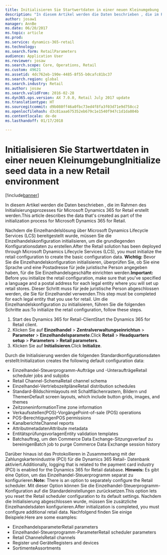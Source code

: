 ```yaml
---
title: Initialisieren Sie Startwertdaten in einer neuen Kleinumgebung
description: "In diesem Artikel werden die Daten beschrieben , die im Rahmen des Initialisierungsprozesses für Microsoft Dynamics 365 for Retail erstellt werden."
author: josaw1
manager: AnnBe
ms.date: 06/20/2017
ms.topic: article
ms.prod: 
ms.service: dynamics-365-retail
ms.technology: 
ms.search.form: RetailParameters
audience: Application User
ms.reviewer: josaw
ms.search.scope: Core, Operations, Retail
ms.custom: 49621
ms.assetid: 4dc762eb-190e-4485-8f55-b0cafc81bc37
ms.search.region: global
ms.search.industry: Retail
ms.author: josaw
ms.search.validFrom: 2016-02-28
ms.dyn365.ops.version: AX 7.0.0, Retail July 2017 update
ms.translationtype: HT
ms.sourcegitcommit: d9b080ff46a0fbc73ed4f8fa3f03d71e9d758cc2
ms.openlocfilehash: d3c81aaa675352eb679c1e1540f947c1d1da804b
ms.contentlocale: de-de
ms.lasthandoff: 01/17/2018

---
```


# <a name="initialize-seed-data-in-a-new-retail-environment"></a><span data-ttu-id="dc5a7-103">Initialisieren Sie Startwertdaten in einer neuen Kleinumgebung</span><span class="sxs-lookup"><span data-stu-id="dc5a7-103">Initialize seed data in a new Retail environment</span></span>

[!include[banner](includes/banner.md)]


<span data-ttu-id="dc5a7-104">In diesem Artikel werden die Daten beschrieben , die im Rahmen des Initialisierungsprozesses für Microsoft Dynamics 365 for Retail erstellt werden.</span><span class="sxs-lookup"><span data-stu-id="dc5a7-104">This article describes the data that's created as part of the initialization process for Microsoft Dynamics 365 for Retail.</span></span>

<span data-ttu-id="dc5a7-105">Nachdem die Einzelhandelslösung über Microsoft Dynamics Lifecycle Services (LCS) bereitgestellt wurde, müssen Sie die Einzelhandelskonfiguration initialisieren, um die grundlegenden Konfigurationsdaten zu erstellen.</span><span class="sxs-lookup"><span data-stu-id="dc5a7-105">After the Retail solution has been deployed through Microsoft Dynamics Lifecycle Services (LCS), you must initialize the retail configuration to create the basic configuration data.</span></span> <span data-ttu-id="dc5a7-106">**Wichtig:** Bevor Sie die Einzelhandelskonfiguration initialisieren, überprüfen Sie, ob Sie eine Sprache und eine Postadresse für jede juristische Person angegeben haben, für die Sie Einzelhandelsgeschäfte einrichten werden.</span><span class="sxs-lookup"><span data-stu-id="dc5a7-106">**Important:** Before you initialize the retail configuration, make sure that you've specified a language and a postal address for each legal entity where you will set up retail stores.</span></span> <span data-ttu-id="dc5a7-107">Dieser Schritt muss für jede juristische Person abgeschlossen werden, die Sie für Einzelhandel verwenden.</span><span class="sxs-lookup"><span data-stu-id="dc5a7-107">This step must be completed for each legal entity that you use for retail.</span></span> <span data-ttu-id="dc5a7-108">Um die Einzelhandelskonfiguration zu initialisieren, führen Sie die folgenden Schritte aus:</span><span class="sxs-lookup"><span data-stu-id="dc5a7-108">To initialize the retail configuration, follow these steps.</span></span>

1.  <span data-ttu-id="dc5a7-109">Start des Dynamics 365 for Retail-Client</span><span class="sxs-lookup"><span data-stu-id="dc5a7-109">Start the Dynamics 365 for Retail client.</span></span>
2.  <span data-ttu-id="dc5a7-110">Klicken Sie auf **Einzelhandel** &gt; **Zentralverwaltungseinrichtun** &gt; **Parameter** &gt; **Einzelhandelsparamete**.</span><span class="sxs-lookup"><span data-stu-id="dc5a7-110">Click **Retail** &gt; **Headquarters setup** &gt; **Parameters** &gt; **Retail parameters**.</span></span>
3.  <span data-ttu-id="dc5a7-111">Klicken Sie auf **Initialisieren**.</span><span class="sxs-lookup"><span data-stu-id="dc5a7-111">Click **Initialize**.</span></span>

<span data-ttu-id="dc5a7-112">Durch die Initialisierung werden die folgenden Standardkonfigurationsdaten erstellt:</span><span class="sxs-lookup"><span data-stu-id="dc5a7-112">Initialization creates the following default configuration data:</span></span>

-   <span data-ttu-id="dc5a7-113">Einzelhandel-Steuerprogramm-Aufträge und -Unteraufträge</span><span class="sxs-lookup"><span data-stu-id="dc5a7-113">Retail scheduler jobs and subjobs</span></span>
-   <span data-ttu-id="dc5a7-114">Retail Channel-Schema</span><span class="sxs-lookup"><span data-stu-id="dc5a7-114">Retail channel schema</span></span>
-   <span data-ttu-id="dc5a7-115">Einzelhandel-Vertriebszeitpläne</span><span class="sxs-lookup"><span data-stu-id="dc5a7-115">Retail distribution schedules</span></span>
-   <span data-ttu-id="dc5a7-116">Standard-Bildschirmlayouts mit Schaltflächenrastern, Bildern und Themen</span><span class="sxs-lookup"><span data-stu-id="dc5a7-116">Default screen layouts, which include button grids, images, and themes</span></span>
-   <span data-ttu-id="dc5a7-117">Zeitzoneninformation</span><span class="sxs-lookup"><span data-stu-id="dc5a7-117">Time zone information</span></span>
-   <span data-ttu-id="dc5a7-118">Verkaufsstellen(POS)-Vorgänge</span><span class="sxs-lookup"><span data-stu-id="dc5a7-118">Point-of-sale (POS) operations</span></span>
-   <span data-ttu-id="dc5a7-119">POS-Berechtigungen</span><span class="sxs-lookup"><span data-stu-id="dc5a7-119">POS permissions</span></span>
-   <span data-ttu-id="dc5a7-120">Kanalberichte</span><span class="sxs-lookup"><span data-stu-id="dc5a7-120">Channel reports</span></span>
-   <span data-ttu-id="dc5a7-121">Attributmetadaten</span><span class="sxs-lookup"><span data-stu-id="dc5a7-121">Attribute metadata</span></span>
-   <span data-ttu-id="dc5a7-122">Entitätsprüfungsvorlagen</span><span class="sxs-lookup"><span data-stu-id="dc5a7-122">Entity validation templates</span></span>
-   <span data-ttu-id="dc5a7-123">Batchauftrag, um den Commerce Data Exchange-Sitzungsverlauf zu bereinigen</span><span class="sxs-lookup"><span data-stu-id="dc5a7-123">Batch job to purge Commerce Data Exchange session history</span></span>

<span data-ttu-id="dc5a7-124">Darüber hinaus ist das Protokollieren in Zusammenhang mit der Zahlungskartenindustrie (PCI) für die Dynamics 365 Retail- Datenbank aktiviert.</span><span class="sxs-lookup"><span data-stu-id="dc5a7-124">Additionally, logging that is related to the payment card industry (PCI) is enabled for the Dynamics 365 for Retail database.</span></span> <span data-ttu-id="dc5a7-125">**Hinweis:** Es gibt eine Option, um das Einzelhandel-Steuerprogramm separat zu konfigurieren.</span><span class="sxs-lookup"><span data-stu-id="dc5a7-125">**Note:** There is an option to separately configure the Retail scheduler.</span></span> <span data-ttu-id="dc5a7-126">Mit dieser Option können Sie die Einzelhandel-Steuerprogramm-Konfiguration auf die Standardeinstellungen zurücksetzen.</span><span class="sxs-lookup"><span data-stu-id="dc5a7-126">This option lets you reset the Retail scheduler configuration to its default settings.</span></span> <span data-ttu-id="dc5a7-127">Nachdem die Initialisierung abgeschlossen wurde, müssen Sie zusätzliche Einzelhandelsdaten konfigurieren.</span><span class="sxs-lookup"><span data-stu-id="dc5a7-127">After initialization is completed, you must configure additional retail data.</span></span> <span data-ttu-id="dc5a7-128">Nachfolgend finden Sie einige Beispiele:</span><span class="sxs-lookup"><span data-stu-id="dc5a7-128">Here are some examples:</span></span>

-   <span data-ttu-id="dc5a7-129">Einzelhandelsparameter</span><span class="sxs-lookup"><span data-stu-id="dc5a7-129">Retail parameters</span></span>
-   <span data-ttu-id="dc5a7-130">Einzelhandel-Steuerprogramm-Parameter</span><span class="sxs-lookup"><span data-stu-id="dc5a7-130">Retail scheduler parameters</span></span>
-   <span data-ttu-id="dc5a7-131">Retail Channels</span><span class="sxs-lookup"><span data-stu-id="dc5a7-131">Retail channels</span></span>
-   <span data-ttu-id="dc5a7-132">Register und Geräte</span><span class="sxs-lookup"><span data-stu-id="dc5a7-132">Registers and devices</span></span>
-   <span data-ttu-id="dc5a7-133">Sortimente</span><span class="sxs-lookup"><span data-stu-id="dc5a7-133">Assortments</span></span>





